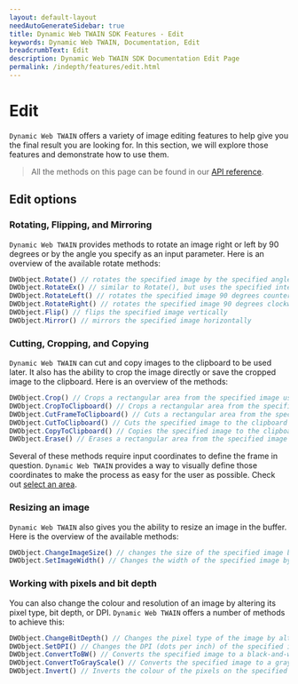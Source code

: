```yaml
---
layout: default-layout
needAutoGenerateSidebar: true
title: Dynamic Web TWAIN SDK Features - Edit
keywords: Dynamic Web TWAIN, Documentation, Edit
breadcrumbText: Edit
description: Dynamic Web TWAIN SDK Documentation Edit Page
permalink: /indepth/features/edit.html
---
```


# Edit

`Dynamic Web TWAIN` offers a variety of image editing features to help give you the final result you are looking for. In this section, we will explore those features and demonstrate how to use them.

> All the methods on this page can be found in our [API reference]({{site.info}}api/WebTwain_Edit.html).

## Edit options

### Rotating, Flipping, and Mirroring

`Dynamic Web TWAIN` provides methods to rotate an image right or left by 90 degrees or by the angle you specify as an input parameter. Here is an overview of the available rotate methods:

``` javascript
DWObject.Rotate() // rotates the specified image by the specified angle (up to 360 degrees)
DWObject.RotateEx() // similar to Rotate(), but uses the specified interpolation method to do the rotation
DWObject.RotateLeft() // rotates the specified image 90 degrees counterclockwise
DWObject.RotateRight() // rotates the specified image 90 degrees clockwise
DWObject.Flip() // flips the specified image vertically
DWObject.Mirror() // mirrors the specified image horizontally
```

### Cutting, Cropping, and Copying

`Dynamic Web TWAIN` can cut and copy images to the clipboard to be used later. It also has the ability to crop the image directly or save the cropped image to the clipboard. Here is an overview of the methods:

``` javascript
DWObject.Crop() // Crops a rectangular area from the specified image using the specified coordinates
DWObject.CropToClipboard() // Crops a rectangular area from the specified image using the input coordinates and saves to the clipboard 
DWObject.CutFrameToClipboard() // Cuts a rectangular area from the specified image using the specified coordinates to the clipboard of the operating system
DWObject.CutToClipboard() // Cuts the specified image to the clipboard of the operating system
DWObject.CopyToClipboard() // Copies the specified image to the clipboard of the operating system
DWObject.Erase() // Erases a rectangular area from the specified image using the input coordinates
```

Several of these methods require input coordinates to define the frame in question. `Dynamic Web TWAIN` provides a way to visually define those coordinates to make the process as easy for the user as possible. Check out [select an area]({{site.indepth}}features/viewer.html#select-an-area).

### Resizing an image

`Dynamic Web TWAIN` also gives you the ability to resize an image in the buffer. Here is the overview of the available methods:

``` javascript
DWObject.ChangeImageSize() // changes the size of the specified image by altering the height and width
DWObject.SetImageWidth() // Changes the width of the specified image by adding a margin or removing part of the image
```

### Working with pixels and bit depth

You can also change the colour and resolution of an image by altering its pixel type, bit depth, or DPI. `Dynamic Web TWAIN` offers a number of methods to achieve this:

``` javascript
DWObject.ChangeBitDepth() // Changes the pixel type of the image by altering the bit depth
DWObject.SetDPI() // Changes the DPI (dots per inch) of the specified image depending on the input resolution parameters
DWObject.ConvertToBW() // Converts the specified image to a black-and-white image
DWObject.ConvertToGrayScale() // Converts the specified image to a grayscale image
DWObject.Invert() // Inverts the colour of the pixels on the specified image
```
